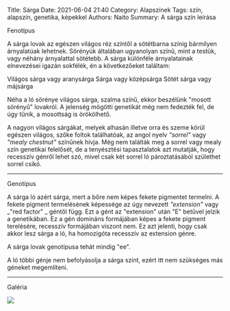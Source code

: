 Title: Sárga
Date: 2021-06-04 21:40
Category: Alapszínek
Tags: szín, alapszín, genetika, képekkel
Authors: Naito
Summary: A sárga szín leírása

Fenotípus

A sárga lovak az egészen világos réz színtől a sötétbarna színig bármilyen árnyalatúak lehetnek. Sörényük általában ugyanolyan színű, mint a testük, vagy néhány árnyalattal sötétebb. A sárga különféle árnyalatainak elnevezései igazán sokfélék, én a következőeket találtam:

Világos sárga vagy aranysárga
Sárga vagy középsárga
Sötét sárga vagy májsárga

Néha a ló sörénye világos sárga, szalma színű, ekkor beszélünk "mosott sörényű" lovakról. A jelenség mögötti genetikát még nem fedezték fel, de úgy tűnik, a mosottság is örökölhető.

A nagyon világos sárgákat, melyek alhasán illetve orra és szeme körül egészen világos, szőke foltok találhatóak, az angol nyelv <span title="ejtsd: szorrel" style="cursor: help">_"sorrel"_</span> vagy <span title="ennek a szónak nem igazán van jó magyar fordítása, olyasmit jelent, mintha az alapszín nevéül szolgáló mogyoró őrölt változatát rászórták volna a lóra" style="cursor: help">_"mealy chestnut"_</span> színűnek hívja. Még nem találták meg a sorrel vagy mealy szín genetikai felelősét, de a tenyésztési tapasztalatok azt mutatják, hogy recesszív génről lehet szó, mivel csak két sorrel ló pároztatásából születhet sorrel csikó.
***
Genotípus

A sárga ló azért sárga, mert a bőre nem képes fekete pigmentet termelni. A fekete pigment termelésének képessége az úgy nevezett <span title="ford.: kiterjesztés" style="cursor: help">_"extension"_</span> vagy <span title="ford.: vörös tényező" style="cursor: help">_"red factor" _</span> géntől függ. Ezt a gént az "extension" után "E" betűvel jelzik a genetikában. Ez a gén domináns formájában képes a fekete pigment terelésére, recesszív formájában viszont nem. Ez azt jelenti, hogy csak akkor lesz sárga a ló, ha homozigóta recesszív az extension génre.

A sárga lovak genotípusa tehát mindig "ee".

A ló többi génje nem befolyásolja a sárga színt, ezért itt nem szükséges más géneket megemlíteni.
***
Galéria

![](https://i1.lensdump.com/i/Zjht02.png)
